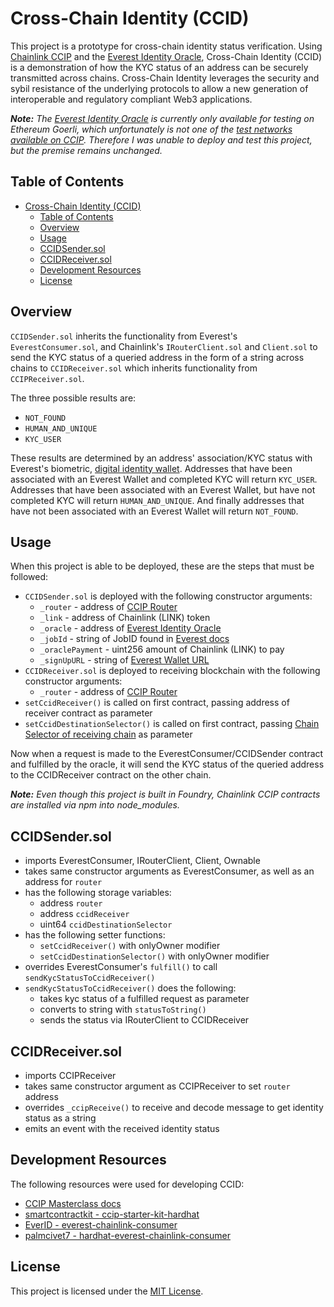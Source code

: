 # Cross-Chain Identity (CCID)

This project is a prototype for cross-chain identity status verification. Using [Chainlink CCIP](https://docs.chain.link/ccip) and the [Everest Identity Oracle](https://developer.everest.org/#everest-identity-oracle), Cross-Chain Identity (CCID) is a demonstration of how the KYC status of an address can be securely transmitted across chains. Cross-Chain Identity leverages the security and sybil resistance of the underlying protocols to allow a new generation of interoperable and regulatory compliant Web3 applications.

**_Note:_**
_The [Everest Identity Oracle](https://goerli.etherscan.io/address/0xB9756312523826A566e222a34793E414A81c88E1) is currently only available for testing on Ethereum Goerli, which unfortunately is not one of the [test networks available on CCIP](https://docs.chain.link/ccip/supported-networks). Therefore I was unable to deploy and test this project, but the premise remains unchanged._

## Table of Contents

- [Cross-Chain Identity (CCID)](#cross-chain-identity-ccid)
  - [Table of Contents](#table-of-contents)
  - [Overview](#overview)
  - [Usage](#usage)
  - [CCIDSender.sol](#ccidsendersol)
  - [CCIDReceiver.sol](#ccidreceiversol)
  - [Development Resources](#development-resources)
  - [License](#license)

## Overview

`CCIDSender.sol` inherits the functionality from Everest's `EverestConsumer.sol`, and Chainlink's `IRouterClient.sol` and `Client.sol` to send the KYC status of a queried address in the form of a string across chains to `CCIDReceiver.sol` which inherits functionality from `CCIPReceiver.sol`.

The three possible results are:

- `NOT_FOUND`
- `HUMAN_AND_UNIQUE`
- `KYC_USER`

These results are determined by an address' association/KYC status with Everest's biometric, [digital identity wallet](https://wallet.everest.org/). Addresses that have been associated with an Everest Wallet and completed KYC will return `KYC_USER`. Addresses that have been associated with an Everest Wallet, but have not completed KYC will return `HUMAN_AND_UNIQUE`. And finally addresses that have not been associated with an Everest Wallet will return `NOT_FOUND`.

## Usage

When this project is able to be deployed, these are the steps that must be followed:

- `CCIDSender.sol` is deployed with the following constructor arguments:
  - `_router` - address of [CCIP Router](https://docs.chain.link/ccip/supported-networks)
  - `_link` - address of Chainlink (LINK) token
  - `_oracle` - address of [Everest Identity Oracle](https://developer.everest.org/#everest-identity-oracle)
  - `_jobId` - string of JobID found in [Everest docs](https://static-assets.everest.org/web/images/HowToSetupAndUseTheEverestChainlinkService.pdf#page=8)
  - `_oraclePayment` - uint256 amount of Chainlink (LINK) to pay
  - `_signUpURL` - string of [Everest Wallet URL](https://wallet.everest.org/)
- `CCIDReceiver.sol` is deployed to receiving blockchain with the following constructor arguments:
  - `_router` - address of [CCIP Router](https://docs.chain.link/ccip/supported-networks)
- `setCcidReceiver()` is called on first contract, passing address of receiver contract as parameter
- `setCcidDestinationSelector()` is called on first contract, passing [Chain Selector of receiving chain](https://docs.chain.link/ccip/supported-networks) as parameter

Now when a request is made to the EverestConsumer/CCIDSender contract and fulfilled by the oracle, it will send the KYC status of the queried address to the CCIDReceiver contract on the other chain.

**_Note:_**
_Even though this project is built in Foundry, Chainlink CCIP contracts are installed via npm into node_modules._

## CCIDSender.sol

- imports EverestConsumer, IRouterClient, Client, Ownable
- takes same constructor arguments as EverestConsumer, as well as an address for `router`
- has the following storage variables:
  - address `router`
  - address `ccidReceiver`
  - uint64 `ccidDestinationSelector`
- has the following setter functions:
  - `setCcidReceiver()` with onlyOwner modifier
  - `setCcidDestinationSelector()` with onlyOwner modifier
- overrides EverestConsumer's `fulfill()` to call `sendKycStatusToCcidReceiver()`
- `sendKycStatusToCcidReceiver()` does the following:
  - takes kyc status of a fulfilled request as parameter
  - converts to string with `statusToString()`
  - sends the status via IRouterClient to CCIDReceiver

## CCIDReceiver.sol

- imports CCIPReceiver
- takes same constructor argument as CCIPReceiver to set `router` address
- overrides `_ccipReceive()` to receive and decode message to get identity status as a string
- emits an event with the received identity status

## Development Resources

The following resources were used for developing CCID:

- [CCIP Masterclass docs](https://andrej-rakic.gitbook.io/chainlink-ccip/getting-started/how-to-use-chainlink-ccip)
- [smartcontractkit - ccip-starter-kit-hardhat](https://github.com/smartcontractkit/ccip-starter-kit-hardhat)
- [EverID - everest-chainlink-consumer](https://github.com/EverID/everest-chainlink-consumer)
- [palmcivet7 - hardhat-everest-chainlink-consumer](https://github.com/palmcivet7/hardhat-everest-chainlink-consumer)

## License

This project is licensed under the [MIT License](https://opensource.org/license/mit/).
